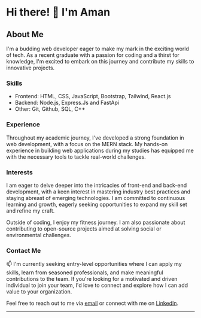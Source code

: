 # Hi there! 👋 I'm Aman

## About Me

I'm a budding web developer eager to make my mark in the exciting world of tech. As a recent graduate with a passion for coding and a thirst for knowledge, I'm excited to embark on this journey and contribute my skills to innovative projects.

### Skills

- Frontend: HTML, CSS, JavaScript, Bootstrap, Tailwind, React.js
- Backend: Node.js, Express.Js and FastApi
- Other: Git, Github, SQL, C++

### Experience

Throughout my academic journey, I've developed a strong foundation in web development, with a focus on the MERN stack. My hands-on experience in building web applications during my studies has equipped me with the necessary tools to tackle real-world challenges.

### Interests

I am eager to delve deeper into the intricacies of front-end and back-end development, with a keen interest in mastering industry best practices and staying abreast of emerging technologies. I am committed to continuous learning and growth, eagerly seeking opportunities to expand my skill set and refine my craft.

Outside of coding, I enjoy my fitness journey. I am also passionate about contributing to open-source projects aimed at solving social or environmental challenges.

### Contact Me

📫 I'm currently seeking entry-level opportunities where I can apply my skills, learn from seasoned professionals, and make meaningful contributions to the team. If you're looking for a motivated and driven individual to join your team, I'd love to connect and explore how I can add value to your organization.

Feel free to reach out to me via [email](ak5654707@email.com) or connect with me on [LinkedIn](www.linkedin.com/in/aman821).

---
